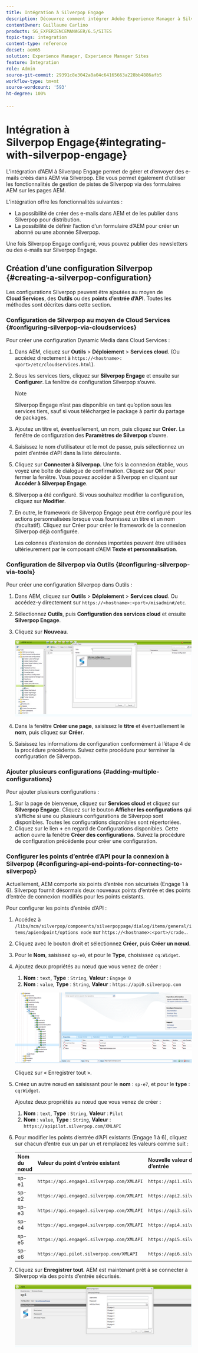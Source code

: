 ```yaml
---
title: Intégration à Silverpop Engage
description: Découvrez comment intégrer Adobe Experience Manager à Silverpop Engage.
contentOwner: Guillaume Carlino
products: SG_EXPERIENCEMANAGER/6.5/SITES
topic-tags: integration
content-type: reference
docset: aem65
solution: Experience Manager, Experience Manager Sites
feature: Integration
role: Admin
source-git-commit: 29391c8e3042a8a04c64165663a228bb4886afb5
workflow-type: tm+mt
source-wordcount: '593'
ht-degree: 100%

---
```


# Intégration à Silverpop Engage{#integrating-with-silverpop-engage}

<!-- THIS ENTIRE TOPIC APPEARS OBSOLETE BECAUSE SILVERPOP NO LONGER EXISTS AND THERE ARE NO REDIRECTS FOR THE DOWNLOAD URL BELOW THAT IS 404.
>[!NOTE]
>
>Silverpop integration is **not** available out of the box. Download the Silverpop integration package `https://www.adobeaemcloud.com/content/marketplace/marketplaceProxy.html?packagePath=/content/companies/public/adobe/packages/aem620/product/cq-mcm-integrations-silverpop-content` from Package Share and install it on your instance. After you have installed the package, you can configure it as described in this document. -->

L’intégration d’AEM à Silverpop Engage permet de gérer et d’envoyer des e-mails créés dans AEM via Silverpop. Elle vous permet également d’utiliser les fonctionnalités de gestion de pistes de Silverpop via des formulaires AEM sur les pages AEM.

L’intégration offre les fonctionnalités suivantes :

* La possibilité de créer des e-mails dans AEM et de les publier dans Silverpop pour distribution.
* La possibilité de définir l’action d’un formulaire d’AEM pour créer un abonné ou une abonnée Silverpop.

Une fois Silverpop Engage configuré, vous pouvez publier des newsletters ou des e-mails sur Silverpop Engage.

## Création d’une configuration Silverpop {#creating-a-silverpop-configuration}

Les configurations Silverpop peuvent être ajoutées au moyen de **Cloud Services**, des **Outils** ou des **points d’entrée d’API**. Toutes les méthodes sont décrites dans cette section.

### Configuration de Silverpop au moyen de Cloud Services {#configuring-silverpop-via-cloudservices}

Pour créer une configuration Dynamic Media dans Cloud Services :

1. Dans AEM, cliquez sur **Outils** > **Déploiement** > **Services cloud**. (Ou accédez directement à `https://<hostname>:<port>/etc/cloudservices.html`).
1. Sous les services tiers, cliquez sur **Silverpop Engage** et ensuite sur **Configurer**. La fenêtre de configuration Silverpop s’ouvre.

   >[!NOTE]
   >
   >Silverpop Engage n’est pas disponible en tant qu’option sous les services tiers, sauf si vous téléchargez le package à partir du partage de packages.

1. Ajoutez un titre et, éventuellement, un nom, puis cliquez sur **Créer**. La fenêtre de configuration des **Paramètres de Silverpop** s’ouvre.
1. Saisissez le nom d’utilisateur et le mot de passe, puis sélectionnez un point d’entrée d’API dans la liste déroulante.
1. Cliquez sur **Connecter à Silverpop.** Une fois la connexion établie, vous voyez une boîte de dialogue de confirmation. Cliquez sur **OK** pour fermer la fenêtre. Vous pouvez accéder à Silverpop en cliquant sur **Accéder à Silverpop Engage**.
1. Silverpop a été configuré. Si vous souhaitez modifier la configuration, cliquez sur **Modifier**.
1. En outre, le framework de Silverpop Engage peut être configuré pour les actions personnalisées lorsque vous fournissez un titre et un nom (facultatif). Cliquez sur Créer pour créer le framework de la connexion Silverpop déjà configurée.

   Les colonnes d’extension de données importées peuvent être utilisées ultérieurement par le composant d’AEM **Texte et personnalisation**.

### Configuration de Silverpop via Outils {#configuring-silverpop-via-tools}

Pour créer une configuration Silverpop dans Outils :

1. Dans AEM, cliquez sur **Outils** > **Déploiement** > **Services cloud**. Ou accédez-y directement sur `https://<hostname>:<port>/misadmin#/etc`.
1. Sélectionnez **Outils**, puis **Configuration des services cloud** et ensuite **Silverpop Engage**.
1. Cliquez sur **Nouveau**.

   ![chlimage_1-6](assets/chlimage_1-6.jpeg)

1. Dans la fenêtre **Créer une page**, saisissez le **titre** et éventuellement le **nom**, puis cliquez sur **Créer**.
1. Saisissez les informations de configuration conformément à l’étape 4 de la procédure précédente. Suivez cette procédure pour terminer la configuration de Silverpop.

### Ajouter plusieurs configurations {#adding-multiple-configurations}

Pour ajouter plusieurs configurations :

1. Sur la page de bienvenue, cliquez sur **Services cloud** et cliquez sur **Silverpop Engage**. Cliquez sur le bouton **Afficher les configurations** qui s’affiche si une ou plusieurs configurations de Silverpop sont disponibles. Toutes les configurations disponibles sont répertoriées.
1. Cliquez sur le lien **+** en regard de Configurations disponibles. Cette action ouvre la fenêtre **Créer des configurations**. Suivez la procédure de configuration précédente pour créer une configuration.

### Configurer les points d’entrée d’API pour la connexion à Silverpop {#configuring-api-end-points-for-connecting-to-silverpop}

Actuellement, AEM comporte six points d’entrée non sécurisés (Engage 1 à 6). Silverpop fournit désormais deux nouveaux points d’entrée et des points d’entrée de connexion modifiés pour les points existants.

Pour configurer les points d’entrée d’API :

1. Accédez à `/libs/mcm/silverpop/components/silverpoppage/dialog/items/general/items/apiendpoint/options node` sur `https://<hostname>:<port>/crxde.`.
1. Cliquez avec le bouton droit et sélectionnez **Créer**, puis **Créer un nœud**.
1. Pour le **Nom**, saisissez `sp-e0`, et pour le **Type**, choisissez `cq:Widget`.
1. Ajoutez deux propriétés au nœud que vous venez de créer :

   1. **Nom** : `text`, **Type** : `String`, **Valeur** : `Engage 0`
   1. **Nom** : `value`, **Type** : `String`, **Valeur** : `https://api0.silverpop.com`

   ![chlimage_1-42](assets/chlimage_1-42.png)

   Cliquez sur « Enregistrer tout ».

1. Créez un autre nœud en saisissant pour le **nom** : `sp-e7`, et pour le **type** : `cq:Widget`.

   Ajoutez deux propriétés au nœud que vous venez de créer :

   1. **Nom** : `text`, **Type** : `String`, **Valeur** : `Pilot`
   1. **Nom** : `value`, **Type** : `String`, **Valeur** : `https://apipilot.silverpop.com/XMLAPI`

1. Pour modifier les points d’entrée d’API existants (Engage 1 à 6), cliquez sur chacun d’entre eux un par un et remplacez les valeurs comme suit :

   | **Nom du nœud** | **Valeur du point d’entrée existant** | **Nouvelle valeur de point d’entrée** |
   |---|---|---|
   | sp-e1 | `https://api.engage1.silverpop.com/XMLAPI` | `https://api1.silverpop.com` |
   | sp-e2 | `https://api.engage2.silverpop.com/XMLAPI` | `https://api2.silverpop.com` |
   | sp-e3 | `https://api.engage3.silverpop.com/XMLAPI` | `https://api3.silverpop.com` |
   | sp-e4 | `https://api.engage4.silverpop.com/XMLAPI` | `https://api4.silverpop.com` |
   | sp-e5 | `https://api.engage5.silverpop.com/XMLAPI` | `https://api5.silverpop.com` |
   | sp-e6 | `https://api.pilot.silverpop.com/XMLAPI` | `https://api6.silverpop.com` |

1. Cliquez sur **Enregistrer tout**. AEM est maintenant prêt à se connecter à Silverpop via des points d’entrée sécurisés.

   ![chlimage_1-7](assets/chlimage_1-7.jpeg)
